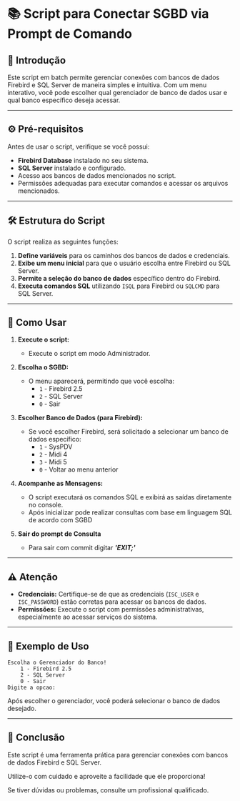 # 📚 Script para Conectar SGBD via Prompt de Comando

## 📜 Introdução

Este script em batch permite gerenciar conexões com bancos de dados Firebird e SQL Server de maneira simples e intuitiva. Com um menu interativo, você pode escolher qual gerenciador de banco de dados usar e qual banco específico deseja acessar.

---

## ⚙️ Pré-requisitos

Antes de usar o script, verifique se você possui:

- **Firebird Database** instalado no seu sistema.
- **SQL Server** instalado e configurado.
- Acesso aos bancos de dados mencionados no script.
- Permissões adequadas para executar comandos e acessar os arquivos mencionados.

---

## 🛠️ Estrutura do Script

O script realiza as seguintes funções:

1. **Define variáveis** para os caminhos dos bancos de dados e credenciais.
2. **Exibe um menu inicial** para que o usuário escolha entre Firebird ou SQL Server.
3. **Permite a seleção do banco de dados** específico dentro do Firebird.
4. **Executa comandos SQL** utilizando `ISQL` para Firebird ou `SQLCMD` para SQL Server.

---

## 🚀 Como Usar

1. **Execute o script:**
   - Execute o script em modo Administrador.

2. **Escolha o SGBD:**
   - O menu aparecerá, permitindo que você escolha:
     - `1` - Firebird 2.5
     - `2` - SQL Server
     - `0` - Sair

3. **Escolher Banco de Dados (para Firebird):**
   - Se você escolher Firebird, será solicitado a selecionar um banco de dados específico:
     - `1` - SysPDV
     - `2` - Midi 4
     - `3` - Midi 5
     - `0` - Voltar ao menu anterior

4. **Acompanhe as Mensagens:**
   - O script executará os comandos SQL e exibirá as saídas diretamente no console.
   - Após inicializar pode realizar consultas com base em linguagem SQL de acordo com SGBD

5. **Sair do prompt de Consulta**
   - Para sair com commit digitar ***'EXIT;'***

---

## ⚠️ Atenção

- **Credenciais:** Certifique-se de que as credenciais (`ISC_USER` e `ISC_PASSWORD`) estão corretas para acessar os bancos de dados.
- **Permissões:** Execute o script com permissões administrativas, especialmente ao acessar serviços do sistema.

---

## 📝 Exemplo de Uso

```plaintext
Escolha o Gerenciador do Banco!
    1 - Firebird 2.5
    2 - SQL Server
    0 - Sair
Digite a opcao:
```

Após escolher o gerenciador, você poderá selecionar o banco de dados desejado.

---

## 🎉 Conclusão

Este script é uma ferramenta prática para gerenciar conexões com bancos de dados Firebird e SQL Server. 

Utilize-o com cuidado e aproveite a facilidade que ele proporciona! 

Se tiver dúvidas ou problemas, consulte um profissional qualificado.